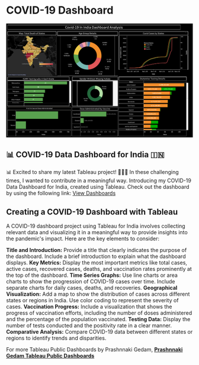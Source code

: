 # COVID-19 Dashboard

<div align="center"><img src="https://github.com/prashgedam/covid-19-in-india-dashboard-with-tableau/blob/main/Covid-19%20in%20India%20Dashboard.png" width="900"/></div>

##  📊  COVID-19 Data Dashboard for India 🇮🇳

📊 Excited to share my latest Tableau project! 🦠🇮🇳
In these challenging times, I wanted to contribute in a meaningful way. Introducing my COVID-19 Data Dashboard for India, created using Tableau. Check out the dashboard by using the following link:
[View Dashboards](http://bit.ly/47mLt8w)
## Creating a COVID-19 Dashboard with Tableau

A COVID-19 dashboard project using Tableau for India involves collecting relevant data and visualizing it in a meaningful way to provide insights into the pandemic's impact. Here are the key elements to consider:

   **Title and Introduction:** Provide a title that clearly indicates the purpose of the dashboard. Include a brief introduction to explain what the dashboard displays.
**Key Metrics:** Display the most important metrics like total cases, active cases, recovered cases, deaths, and vaccination rates prominently at the top of the dashboard.
   **Time Series Graphs:** Use line charts or area charts to show the progression of COVID-19 cases over time. Include separate charts for daily cases, deaths, and recoveries.
**Geographical Visualization:** Add a map to show the distribution of cases across different states or regions in India. Use color coding to represent the severity of cases.
**Vaccination Progress:** Include a visualization that shows the progress of vaccination efforts, including the number of doses administered and the percentage of the population vaccinated.
**Testing Data:** Display the number of tests conducted and the positivity rate in a clear manner.
**Comparative Analysis:** Compare COVID-19 data between different states or regions to identify trends and disparities.

For more Tableau Public Dashboards by Prashnnaki Gedam, **[Prashnnaki Gedam Tableau Public Dashboards](http://bit.ly/47mLt8w)**

